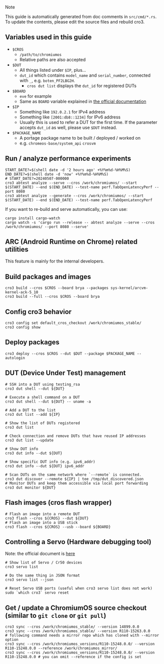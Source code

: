 > [!NOTE]
> This guide is automatically generated from doc comments in `src/cmd/*.rs`.
> To update the contents, please edit the source files and rebuild cro3.

## Variables used in this guide

- `$CROS`
  - `/path/to/chromiumos`
  - Relative paths are also accepted
- `$DUT`
  - All things listed under `$IP`, plus...
  - `dut_id` which contains `model_name` and `serial_number`, connected with `_`, e.g. `boten_PF2LBG2H`.
    - `cros dut list` displays the `dut_id` for registered DUTs
- `$BOARD`
  - `eve` for example
  - Same as `BOARD` variable explained in [the official documentation](https://chromium.googlesource.com/chromiumos/docs/+/HEAD/developer_guide.md#Select-a-board)
- `$IP`
  - Something like `192.0.2.1` for IPv4 address
  - Something like `[2001:db8::1234]` for IPv6 address
  - Usually this is used to refer a DUT for the first time. If the parameter accepts `dut_id` as well, please use `$DUT` instead.
- `$PACKAGE_NAME`
  - A portage package name to be built / deployed / worked on
  - e.g. `chromeos-base/system_api` `crosvm`
## Run / analyze performance experiments
```
START_DATE?=$(shell date -d '2 hours ago' +%Y%m%d-%H%M%S)
END_DATE?=$(shell date -d 'now' +%Y%m%d-%H%M%S)
# START_DATE?=20240507-000000
cro3 abtest analyze --serve --cros /work/chromiumos/ --start $(START_DATE) --end $(END_DATE) --test-name perf.TabOpenLatencyPerf --port 8080
cro3 abtest analyze --generate --cros /work/chromiumos/ --start $(START_DATE) --end $(END_DATE) --test-name perf.TabOpenLatencyPerf
```
If you want to re-build and serve automatically, you can use:
```
cargo install cargo-watch
cargo watch -s 'cargo run --release -- abtest analyze --serve --cros /work/chromiumos/ --port 8080 --serve'
```
## ARC (Android Runtime on Chrome) related utilities
This feature is mainly for the internal developers.
## Build packages and images
```
cro3 build --cros $CROS --board brya --packages sys-kernel/arcvm-kernel-ack-5_10
cro3 build --full --cros $CROS --board brya
```
## Config cro3 behavior
```
cro3 config set default_cros_checkout /work/chromiumos_stable/
cro3 config show
```
## Deploy packages
```
cro3 deploy --cros $CROS --dut $DUT --package $PACKAGE_NAME --autologin
```
## DUT (Device Under Test) management
```
# SSH into a DUT using testing_rsa
cro3 dut shell --dut ${DUT}

# Execute a shell command on a DUT
cro3 dut shell --dut ${DUT} -- uname -a

# Add a DUT to the list
cro3 dut list --add ${IP}

# Show the list of DUTs registered
cro3 dut list

# Check connection and remove DUTs that have reused IP addresses
cro3 dut list --update

# Show DUT info
cro3 dut info --dut ${DUT}

# Show specific DUT info (e.g. ipv6_addr)
cro3 dut info --dut ${DUT} ipv6_addr

# Scan DUTs on the same network where `--remote` is connected.
cro3 dut discover --remote ${IP} | tee /tmp/dut_discovered.json
# Monitor DUTs and keep them accessible via local port forwarding
cro3 dut monitor ${DUT}
```
## Flash images (cros flash wrapper)
```
# Flash an image into a remote DUT
cro3 flash --cros ${CROS} --dut ${DUT}
# Flash an image into a USB stick
cro3 flash --cros ${CROS} --usb --board ${BOARD}
```
## Controlling a Servo (Hardware debugging tool)
Note: the official document is [here](https://chromium.googlesource.com/chromiumos/third_party/hdctools/+/HEAD/docs/servo.md)
```
# Show list of Servo / Cr50 devices
cro3 servo list

# Do the same thing in JSON format
cro3 servo list --json

# Reset Servo USB ports (useful when cro3 servo list does not work)
sudo `which cro3` servo reset
```
## Get / update a ChromiumOS source checkout (similar to `git clone` or `git pull`)
```
cro3 sync --cros /work/chromiumos_stable/ --version 14899.0.0
cro3 sync --cros /work/chromiumos_stable/ --version R110-15263.0.0
# following command needs a mirror repo which has cloned with --mirror option
cro3 sync --cros /work/chromiumos_versions/R110-15248.0.0/ --version R110-15248.0.0 --reference /work/chromiumos_mirror/
cro3 sync --cros /work/chromiumos_versions/R110-15248.0.0/ --version R110-15248.0.0 # you can omit --reference if the config is set
```
